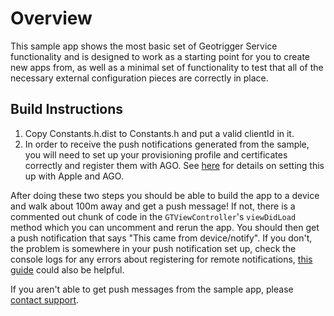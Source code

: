 # Overview
This sample app shows the most basic set of Geotrigger Service functionality and is designed to work as a starting point for you to
create new apps from, as well as a minimal set of functionality to test that all of the necessary external configuration pieces are
correctly in place.

## Build Instructions
1. Copy Constants.h.dist to Constants.h and put a valid clientId in it.
2. In order to receive the push notifications generated from the sample, you will need to set up your provisioning profile
   and certificates correctly and register them with AGO. See [here](http://esri.github.io/geotrigger-docs/ios/push-notifications/)
   for details on setting this up with Apple and AGO.

After doing these two steps you should be able to build the app to a device and walk about 100m away and get a push message! If not,
there is a commented out chunk of code in the `GTViewController`'s `viewDidLoad` method which you can uncomment and rerun the app.
You should then get a push notification that says "This came from device/notify". If you don't, the problem is somewhere in your
push notification set up, check the console logs for any errors about registering for remote notifications, [this guide](http://esri.github.io/geotrigger-docs/ios/push-notifications/)
could also be helpful.

If you aren't able to get push messages from the sample app, please [contact support](mailto:geotriggerdev@esri.com).

